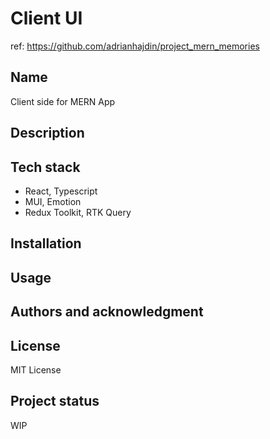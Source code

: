 # Client UI

ref: https://github.com/adrianhajdin/project_mern_memories

## Name

Client side for MERN App

## Description

## Tech stack

- React, Typescript
- MUI, Emotion
- Redux Toolkit, RTK Query

## Installation

## Usage

## Authors and acknowledgment

## License

MIT License

## Project status

WIP
